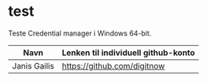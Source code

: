 # test
Teste Credential manager i Windows 64-bit.

| Navn  | Lenken til individuell github-konto        |
| ------------- | ---------------------------------- |
| Janis Gailis  | https://github.com/digitnow        |
